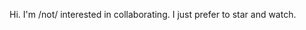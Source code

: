 Hi. I'm /not/ interested in collaborating.
I just prefer to star and watch.

<!---
yukinon-/yukinon- is a ✨ special ✨ repository because its `README.md` (this file) appears on your GitHub profile.
You can click the Preview link to take a look at your changes.
--->
